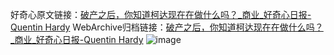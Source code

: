好奇心原文链接：[破产之后，你知道柯达现在在做什么吗？_商业_好奇心日报-Quentin Hardy](https://www.qdaily.com/articles/7642.html)
WebArchive归档链接：[破产之后，你知道柯达现在在做什么吗？_商业_好奇心日报-Quentin Hardy](http://web.archive.org/web/20181001025402/http://www.qdaily.com:80/articles/7642.html)
![image](http://ww3.sinaimg.cn/large/007d5XDply1g3wjm0oklnj30u087ix6q)